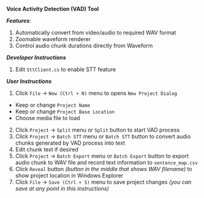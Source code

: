 **Voice Activity Detection (VAD) Tool**

***Features***:
1. Automatically convert from video/audio to required WAV format
2. Zoomable waveform renderer
3. Control audio chunk durations directly from Waveform

***Developer Instructions***
1. Edit `SttClient.cs` to enable STT feature

***User Instructions***
1. Click `File` -> `New (Ctrl + N)` menu to opens `New Project Dialog`
- Keep or change `Project Name`
- Keep or change `Project Base Location`
- Choose media file to load
2. Click `Project` -> `Split` menu or `Split` button to start VAD process
3. Click `Project` -> `Batch STT` menu or `Batch STT` button to convert audio chunks generated by VAD process into text
4. Edit chunk text if desired
5. Click `Project` -> `Batch Export` menu or `Batch Export` button to export audio chunk to WAV file and record text information to `sentence_map.csv`
6. Click `Reveal` button *(button in the middle that shows WAV filename)* to show project location in Windows Explorer
7. Click `File` -> `Save (Ctrl + S)` menu to save project changes *(you can save at any point in this instructions)*

